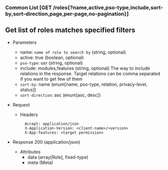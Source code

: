 ### Common List [GET /roles{?name,active,pso-type,include,sort-by,sort-direction,page,per-page,no-pagination}]

## **Get list of roles matches specified filters**

+ Parameters
    + name: `name of role to search by` (string, optional)
    + active: true (boolean, optional)
    + `pso-type`: usr (string, optional)
    + include: modules,features (string, optional)
        The way to include relations in the response. Target relations can be comma separated if you want to get few of them
    + `sort-by`: name (enum[name, pso-type, relation, privacy-level, status])
    + `sort-direction`: asc (enum[asc, desc])
    <!-- include(../pagination_parameters.md) -->

+ Request
    + Headers
    
            Accept: application/json
            X-Application-Version: <client-name>/<version>
            X-App-features: <target permission>

+ Response 200 (application/json)
    + Attributes
        + data (array[Role], fixed-type)
        + meta (Meta)

<!-- include(../error_responses.md) -->
